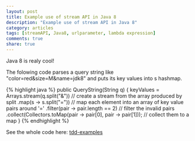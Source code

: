 ```yaml
---
layout: post
title: Example use of stream API in Java 8
description: "Example use of stream API in Java 8"
category: articles
tags: [streamAPI, Java8, urlparameter, lambda expression]
comments: true
share: true
---
```


Java 8 is realy cool!

The folowing code parses a query string like "color=red&size=M&name=jdk8" and puts its key values into s hashmap.

{% highlight java %}
    public QueryString(String q) {
        keyValues = Arrays.stream(q.split("&"))    // create a stream from the array produced by split
                .map(s -> s.split("="))            // map each element into an array of key value pairs around '='
                .filter(pair -> pair.length == 2)  // filter the invalid pairs 
                .collect(Collectors.toMap(pair -> pair[0], pair -> pair[1])); // collect them to a map
    }
{% endhighlight %}



See the whole code here: [tdd-examples](https://github.com/kia/tdd-examples/blob/master/src/main/java/urlqueryparser/QueryString.java)
